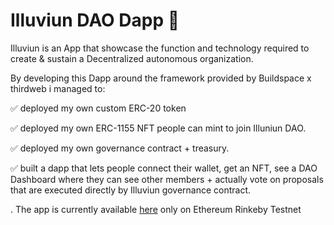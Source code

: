 # Illuviun DAO Dapp 🔮

Illuviun is an App that showcase the function and technology required to create & sustain a Decentralized autonomous organization.

By developing this Dapp around the framework provided by Buildspace x thirdweb i managed to:

✅ deployed my own custom ERC-20 token

✅ deployed my own ERC-1155 NFT people can mint to join Illuniun DAO.

✅ deployed my own governance contract + treasury.



✅ built a dapp that lets people connect their wallet, get an NFT, see a DAO Dashboard where they can see other members + actually vote on proposals that are executed directly by Illuviun governance contract.

. The app is currently available [here](https://illuniun-dao.vercel.app/) only on Ethereum Rinkeby Testnet












